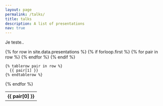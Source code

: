 ```yaml
---
layout: page
permalink: /talks/
title: talks
description: A list of presentations
nav: true
---
```


Je teste..

<table>
  {% for row in site.data.presentations %}
    {% if forloop.first %}
    <tr>
      {% for pair in row %}
        <th>{{ pair[0] }}</th>
      {% endfor %}
    </tr>
    {% endif %}

    {% tablerow pair in row %}
      {{ pair[1] }}
    {% endtablerow %}
  {% endfor %}
</table>
